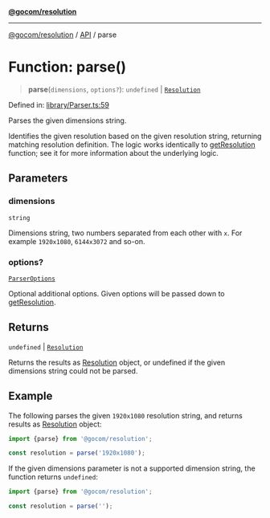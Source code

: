 [**@gocom/resolution**](../README.md)

***

[@gocom/resolution](../README.md) / [API](../Public/API.md) / parse

# Function: parse()

> **parse**(`dimensions`, `options?`): `undefined` \| [`Resolution`](../Types/API.Resolution.md)

Defined in: [library/Parser.ts:59](https://github.com/gocom/resolution/blob/ad32f4e0031824698c51cda6648f00ab2f07c05f/src/library/Parser.ts#L59)

Parses the given dimensions string.

Identifies the given resolution based on the given resolution string, returning matching resolution
definition. The logic works identically to [getResolution](API.getResolution.md) function; see it for more information
about the underlying logic.

## Parameters

### dimensions

`string`

Dimensions string, two numbers separated from each other with `x`. For example
`1920x1080`, `6144x3072` and so-on.

### options?

[`ParserOptions`](../Options/API.ParserOptions.md)

Optional additional options. Given options will be passed down
to [getResolution](API.getResolution.md).

## Returns

`undefined` \| [`Resolution`](../Types/API.Resolution.md)

Returns the results as [Resolution](../Types/API.Resolution.md) object, or undefined if the given dimensions
string could not be parsed.

## Example

The following parses the given `1920x1080` resolution string, and returns results as [Resolution](../Types/API.Resolution.md) object:
```ts
import {parse} from '@gocom/resolution';

const resolution = parse('1920x1080');
```
If the given dimensions parameter is not a supported dimension string, the function returns `undefined`:
```ts
import {parse} from '@gocom/resolution';

const resolution = parse('');
```
